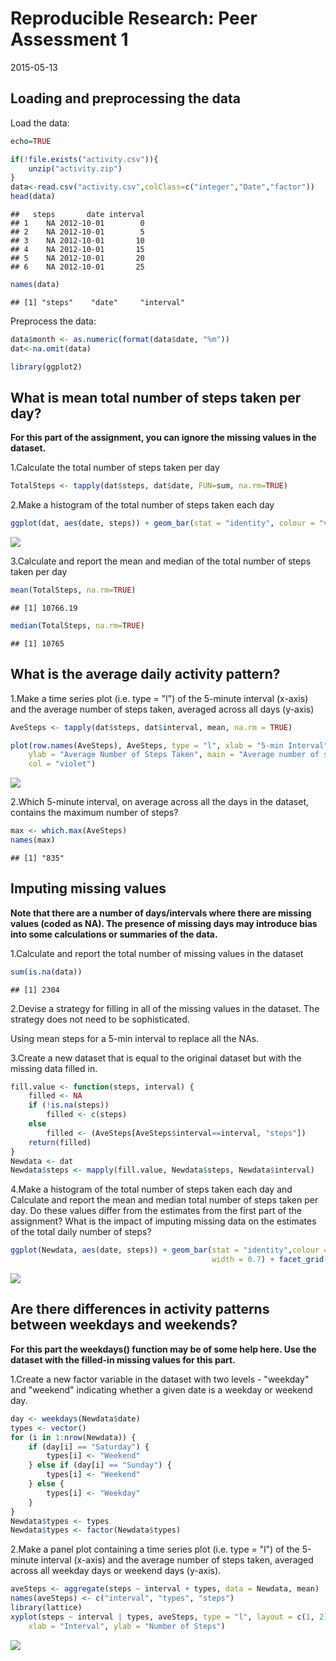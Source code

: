 # Reproducible Research: Peer Assessment 1

2015-05-13

## Loading and preprocessing the data

Load the data:

```r
echo=TRUE

if(!file.exists("activity.csv")){
    unzip("activity.zip")
}
data<-read.csv("activity.csv",colClass=c("integer","Date","factor"))
head(data)
```

```
##   steps       date interval
## 1    NA 2012-10-01        0
## 2    NA 2012-10-01        5
## 3    NA 2012-10-01       10
## 4    NA 2012-10-01       15
## 5    NA 2012-10-01       20
## 6    NA 2012-10-01       25
```

```r
names(data)
```

```
## [1] "steps"    "date"     "interval"
```

Preprocess the data:

```r
data$month <- as.numeric(format(data$date, "%m"))
dat<-na.omit(data)

library(ggplot2)
```

## What is mean total number of steps taken per day?
**For this part of the assignment, you can ignore the missing values in the dataset.**

1.Calculate the total number of steps taken per day

```r
TotalSteps <- tapply(dat$steps, dat$date, FUN=sum, na.rm=TRUE)
```

2.Make a histogram of the total number of steps taken each day


```r
ggplot(dat, aes(date, steps)) + geom_bar(stat = "identity", colour = "violet", fill = "violet", width = 0.7) + facet_grid(. ~ month, scales = "free") + labs(title = "Total Number of Steps Taken Each Day", x = "Date", y = "Total number of steps")
```

![](PA1_template_files/figure-html/unnamed-chunk-4-1.png) 

3.Calculate and report the mean and median of the total number of steps taken per day

```r
mean(TotalSteps, na.rm=TRUE)
```

```
## [1] 10766.19
```

```r
median(TotalSteps, na.rm=TRUE)
```

```
## [1] 10765
```

## What is the average daily activity pattern?
1.Make a time series plot (i.e. type = "l") of the 5-minute interval (x-axis) and the average number of steps taken, averaged across all days (y-axis)

```r
AveSteps <- tapply(dat$steps, dat$interval, mean, na.rm = TRUE)

plot(row.names(AveSteps), AveSteps, type = "l", xlab = "5-min Interval", 
    ylab = "Average Number of Steps Taken", main = "Average number of steps taken", 
    col = "violet")
```

![](PA1_template_files/figure-html/unnamed-chunk-6-1.png) 

2.Which 5-minute interval, on average across all the days in the dataset, contains the maximum number of steps?

```r
max <- which.max(AveSteps)
names(max)
```

```
## [1] "835"
```

## Imputing missing values
**Note that there are a number of days/intervals where there are missing values (coded as NA). The presence of missing days may introduce bias into some calculations or summaries of the data.**

1.Calculate and report the total number of missing values in the dataset 


```r
sum(is.na(data))
```

```
## [1] 2304
```

2.Devise a strategy for filling in all of the missing values in the dataset. The strategy does not need to be sophisticated. 

Using mean steps for a 5-min interval to replace all the NAs.

3.Create a new dataset that is equal to the original dataset but with the missing data filled in.


```r
fill.value <- function(steps, interval) {
    filled <- NA
    if (!is.na(steps))
        filled <- c(steps)
    else
        filled <- (AveSteps[AveSteps$interval==interval, "steps"])
    return(filled)
}
Newdata <- dat
Newdata$steps <- mapply(fill.value, Newdata$steps, Newdata$interval)
```

4.Make a histogram of the total number of steps taken each day and Calculate and report the mean and median total number of steps taken per day. Do these values differ from the estimates from the first part of the assignment? What is the impact of imputing missing data on the estimates of the total daily number of steps?


```r
ggplot(Newdata, aes(date, steps)) + geom_bar(stat = "identity",colour = "violet",fill = "violet",
                                             width = 0.7) + facet_grid(. ~ month, scales = "free") + labs(title = "Total Number of Steps Taken Each Day (no NAs)", x = "Date", y = "Total Number of Steps")
```

![](PA1_template_files/figure-html/unnamed-chunk-10-1.png) 

## Are there differences in activity patterns between weekdays and weekends?
**For this part the weekdays() function may be of some help here. Use the dataset with the filled-in missing values for this part.**

1.Create a new factor variable in the dataset with two levels - "weekday" and "weekend" indicating whether a given date is a weekday or weekend day.


```r
day <- weekdays(Newdata$date)
types <- vector()
for (i in 1:nrow(Newdata)) {
    if (day[i] == "Saturday") {
        types[i] <- "Weekend"
    } else if (day[i] == "Sunday") {
        types[i] <- "Weekend"
    } else {
        types[i] <- "Weekday"
    }
}
Newdata$types <- types
Newdata$types <- factor(Newdata$types)
```

2.Make a panel plot containing a time series plot (i.e. type = "l") of the 5-minute interval (x-axis) and the average number of steps taken, averaged across all weekday days or weekend days (y-axis). 


```r
aveSteps <- aggregate(steps ~ interval + types, data = Newdata, mean)
names(aveSteps) <- c("interval", "types", "steps")
library(lattice)
xyplot(steps ~ interval | types, aveSteps, type = "l", layout = c(1, 2), 
    xlab = "Interval", ylab = "Number of Steps")
```

![](PA1_template_files/figure-html/unnamed-chunk-12-1.png) 
